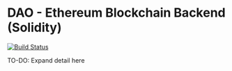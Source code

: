 # DAO - Ethereum Blockchain Backend (Solidity)
[![Build Status](https://travis-ci.com/dOrgTech/ID-DAO.svg?branch=master)](https://travis-ci.com/dOrgTech/ID-DAO)

TO-DO: Expand detail here
